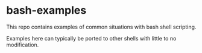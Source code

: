 # bash-examples
This repo contains examples of common situations with bash shell scripting.

Examples here can typically be ported to other shells with little to no modification.
